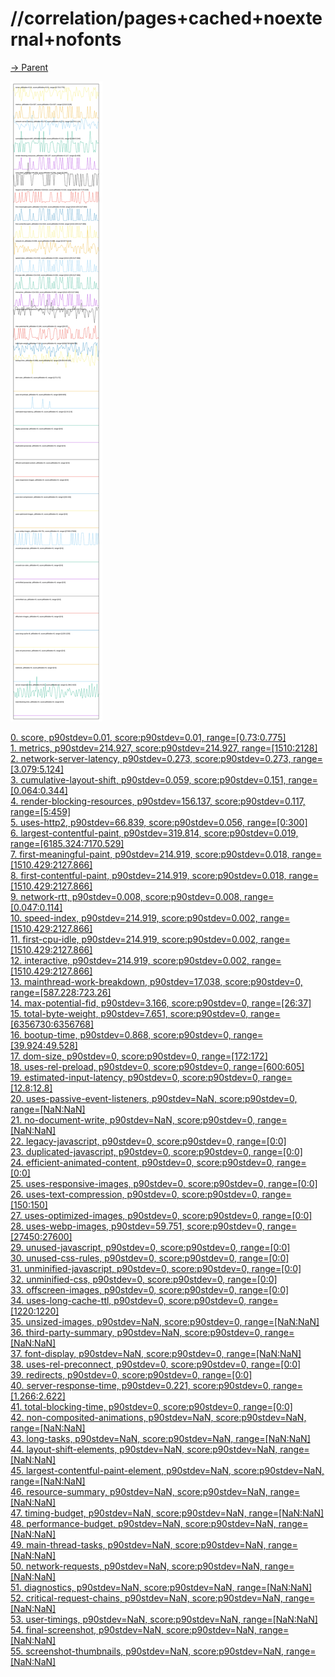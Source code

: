 
# //correlation/pages+cached+noexternal+nofonts

[→ Parent](../..)

![PLOT: correlation](./correlation.svg)

[0. score, p90stdev=0.01, score:p90stdev=0.01, range=[0.73:0.775]](../../meta/score/samples/pages+cached+noexternal+nofonts)  
[1. metrics, p90stdev=214.927, score:p90stdev=214.927, range=[1510:2128]](../../metrics/samples/pages+cached+noexternal+nofonts/)  
[2. network-server-latency, p90stdev=0.273, score:p90stdev=0.273, range=[3.079:5.124]](../../network-server-latency/samples/pages+cached+noexternal+nofonts/)  
[3. cumulative-layout-shift, p90stdev=0.059, score:p90stdev=0.151, range=[0.064:0.344]](../../cumulative-layout-shift/samples/pages+cached+noexternal+nofonts/)  
[4. render-blocking-resources, p90stdev=156.137, score:p90stdev=0.117, range=[5:459]](../../render-blocking-resources/samples/pages+cached+noexternal+nofonts/)  
[5. uses-http2, p90stdev=66.839, score:p90stdev=0.056, range=[0:300]](../../uses-http2/samples/pages+cached+noexternal+nofonts/)  
[6. largest-contentful-paint, p90stdev=319.814, score:p90stdev=0.019, range=[6185.324:7170.529]](../../largest-contentful-paint/samples/pages+cached+noexternal+nofonts/)  
[7. first-meaningful-paint, p90stdev=214.919, score:p90stdev=0.018, range=[1510.429:2127.866]](../../first-meaningful-paint/samples/pages+cached+noexternal+nofonts/)  
[8. first-contentful-paint, p90stdev=214.919, score:p90stdev=0.018, range=[1510.429:2127.866]](../../first-contentful-paint/samples/pages+cached+noexternal+nofonts/)  
[9. network-rtt, p90stdev=0.008, score:p90stdev=0.008, range=[0.047:0.114]](../../network-rtt/samples/pages+cached+noexternal+nofonts/)  
[10. speed-index, p90stdev=214.919, score:p90stdev=0.002, range=[1510.429:2127.866]](../../speed-index/samples/pages+cached+noexternal+nofonts/)  
[11. first-cpu-idle, p90stdev=214.919, score:p90stdev=0.002, range=[1510.429:2127.866]](../../first-cpu-idle/samples/pages+cached+noexternal+nofonts/)  
[12. interactive, p90stdev=214.919, score:p90stdev=0.002, range=[1510.429:2127.866]](../../interactive/samples/pages+cached+noexternal+nofonts/)  
[13. mainthread-work-breakdown, p90stdev=17.038, score:p90stdev=0, range=[587.228:723.26]](../../mainthread-work-breakdown/samples/pages+cached+noexternal+nofonts/)  
[14. max-potential-fid, p90stdev=3.166, score:p90stdev=0, range=[26:37]](../../max-potential-fid/samples/pages+cached+noexternal+nofonts/)  
[15. total-byte-weight, p90stdev=7.651, score:p90stdev=0, range=[6356730:6356768]](../../total-byte-weight/samples/pages+cached+noexternal+nofonts/)  
[16. bootup-time, p90stdev=0.868, score:p90stdev=0, range=[39.924:49.528]](../../bootup-time/samples/pages+cached+noexternal+nofonts/)  
[17. dom-size, p90stdev=0, score:p90stdev=0, range=[172:172]](../../dom-size/samples/pages+cached+noexternal+nofonts/)  
[18. uses-rel-preload, p90stdev=0, score:p90stdev=0, range=[600:605]](../../uses-rel-preload/samples/pages+cached+noexternal+nofonts/)  
[19. estimated-input-latency, p90stdev=0, score:p90stdev=0, range=[12.8:12.8]](../../estimated-input-latency/samples/pages+cached+noexternal+nofonts/)  
[20. uses-passive-event-listeners, p90stdev=NaN, score:p90stdev=0, range=[NaN:NaN]](../../uses-passive-event-listeners/samples/pages+cached+noexternal+nofonts/)  
[21. no-document-write, p90stdev=NaN, score:p90stdev=0, range=[NaN:NaN]](../../no-document-write/samples/pages+cached+noexternal+nofonts/)  
[22. legacy-javascript, p90stdev=0, score:p90stdev=0, range=[0:0]](../../legacy-javascript/samples/pages+cached+noexternal+nofonts/)  
[23. duplicated-javascript, p90stdev=0, score:p90stdev=0, range=[0:0]](../../duplicated-javascript/samples/pages+cached+noexternal+nofonts/)  
[24. efficient-animated-content, p90stdev=0, score:p90stdev=0, range=[0:0]](../../efficient-animated-content/samples/pages+cached+noexternal+nofonts/)  
[25. uses-responsive-images, p90stdev=0, score:p90stdev=0, range=[0:0]](../../uses-responsive-images/samples/pages+cached+noexternal+nofonts/)  
[26. uses-text-compression, p90stdev=0, score:p90stdev=0, range=[150:150]](../../uses-text-compression/samples/pages+cached+noexternal+nofonts/)  
[27. uses-optimized-images, p90stdev=0, score:p90stdev=0, range=[0:0]](../../uses-optimized-images/samples/pages+cached+noexternal+nofonts/)  
[28. uses-webp-images, p90stdev=59.751, score:p90stdev=0, range=[27450:27600]](../../uses-webp-images/samples/pages+cached+noexternal+nofonts/)  
[29. unused-javascript, p90stdev=0, score:p90stdev=0, range=[0:0]](../../unused-javascript/samples/pages+cached+noexternal+nofonts/)  
[30. unused-css-rules, p90stdev=0, score:p90stdev=0, range=[0:0]](../../unused-css-rules/samples/pages+cached+noexternal+nofonts/)  
[31. unminified-javascript, p90stdev=0, score:p90stdev=0, range=[0:0]](../../unminified-javascript/samples/pages+cached+noexternal+nofonts/)  
[32. unminified-css, p90stdev=0, score:p90stdev=0, range=[0:0]](../../unminified-css/samples/pages+cached+noexternal+nofonts/)  
[33. offscreen-images, p90stdev=0, score:p90stdev=0, range=[0:0]](../../offscreen-images/samples/pages+cached+noexternal+nofonts/)  
[34. uses-long-cache-ttl, p90stdev=0, score:p90stdev=0, range=[1220:1220]](../../uses-long-cache-ttl/samples/pages+cached+noexternal+nofonts/)  
[35. unsized-images, p90stdev=NaN, score:p90stdev=0, range=[NaN:NaN]](../../unsized-images/samples/pages+cached+noexternal+nofonts/)  
[36. third-party-summary, p90stdev=NaN, score:p90stdev=0, range=[NaN:NaN]](../../third-party-summary/samples/pages+cached+noexternal+nofonts/)  
[37. font-display, p90stdev=NaN, score:p90stdev=0, range=[NaN:NaN]](../../font-display/samples/pages+cached+noexternal+nofonts/)  
[38. uses-rel-preconnect, p90stdev=0, score:p90stdev=0, range=[0:0]](../../uses-rel-preconnect/samples/pages+cached+noexternal+nofonts/)  
[39. redirects, p90stdev=0, score:p90stdev=0, range=[0:0]](../../redirects/samples/pages+cached+noexternal+nofonts/)  
[40. server-response-time, p90stdev=0.221, score:p90stdev=0, range=[1.266:2.622]](../../server-response-time/samples/pages+cached+noexternal+nofonts/)  
[41. total-blocking-time, p90stdev=0, score:p90stdev=0, range=[0:0]](../../total-blocking-time/samples/pages+cached+noexternal+nofonts/)  
[42. non-composited-animations, p90stdev=NaN, score:p90stdev=NaN, range=[NaN:NaN]](../../non-composited-animations/samples/pages+cached+noexternal+nofonts/)  
[43. long-tasks, p90stdev=NaN, score:p90stdev=NaN, range=[NaN:NaN]](../../long-tasks/samples/pages+cached+noexternal+nofonts/)  
[44. layout-shift-elements, p90stdev=NaN, score:p90stdev=NaN, range=[NaN:NaN]](../../layout-shift-elements/samples/pages+cached+noexternal+nofonts/)  
[45. largest-contentful-paint-element, p90stdev=NaN, score:p90stdev=NaN, range=[NaN:NaN]](../../largest-contentful-paint-element/samples/pages+cached+noexternal+nofonts/)  
[46. resource-summary, p90stdev=NaN, score:p90stdev=NaN, range=[NaN:NaN]](../../resource-summary/samples/pages+cached+noexternal+nofonts/)  
[47. timing-budget, p90stdev=NaN, score:p90stdev=NaN, range=[NaN:NaN]](../../timing-budget/samples/pages+cached+noexternal+nofonts/)  
[48. performance-budget, p90stdev=NaN, score:p90stdev=NaN, range=[NaN:NaN]](../../performance-budget/samples/pages+cached+noexternal+nofonts/)  
[49. main-thread-tasks, p90stdev=NaN, score:p90stdev=NaN, range=[NaN:NaN]](../../main-thread-tasks/samples/pages+cached+noexternal+nofonts/)  
[50. network-requests, p90stdev=NaN, score:p90stdev=NaN, range=[NaN:NaN]](../../network-requests/samples/pages+cached+noexternal+nofonts/)  
[51. diagnostics, p90stdev=NaN, score:p90stdev=NaN, range=[NaN:NaN]](../../diagnostics/samples/pages+cached+noexternal+nofonts/)  
[52. critical-request-chains, p90stdev=NaN, score:p90stdev=NaN, range=[NaN:NaN]](../../critical-request-chains/samples/pages+cached+noexternal+nofonts/)  
[53. user-timings, p90stdev=NaN, score:p90stdev=NaN, range=[NaN:NaN]](../../user-timings/samples/pages+cached+noexternal+nofonts/)  
[54. final-screenshot, p90stdev=NaN, score:p90stdev=NaN, range=[NaN:NaN]](../../final-screenshot/samples/pages+cached+noexternal+nofonts/)  
[55. screenshot-thumbnails, p90stdev=NaN, score:p90stdev=NaN, range=[NaN:NaN]](../../screenshot-thumbnails/samples/pages+cached+noexternal+nofonts/)  
